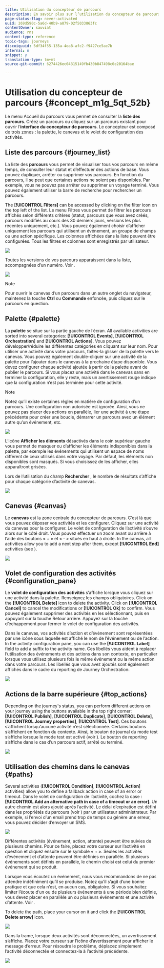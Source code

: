 ```yaml
---
title: Utilisation du concepteur de parcours
description: En savoir plus sur l’utilisation du concepteur de parcours
page-status-flag: never-activated
uuid: 269d590c-5a6d-40b9-a879-02f5033863fc
contentOwner: sauviat
audience: rns
content-type: reference
topic-tags: journeys
discoiquuid: 5df34f55-135a-4ea8-afc2-f9427ce5ae7b
internal: n
snippet: y
translation-type: tm+mt
source-git-commit: 6274426ec04315149fb430b847498c0e20164bae

---
```



# Utilisation du concepteur de parcours {#concept_m1g_5qt_52b}

Le menu Accueil du parcours vous permet de consulter la **liste des parcours**. Créez un parcours ou cliquez sur un parcours existant pour ouvrir l’**interface du concepteur de parcours**. Le concepteur est composé de trois zones : la palette, le canevas et le volet de configuration des activités.

## Liste des parcours {#journey_list}

La liste des **parcours** vous permet de visualiser tous vos parcours en même temps, de consulter leur statut et d’effectuer des actions de base. Vous pouvez dupliquer, arrêter ou supprimer vos parcours. En fonction du parcours, il se peut que certaines actions ne soient pas disponibles. Par exemple, vous ne pouvez pas arrêter ou supprimer un voyage terminé. Vous pouvez également utiliser la barre de recherche pour rechercher un parcours.

The **[!UICONTROL Filters]** can be accessed by clicking on the filter icon on the top left of the list. Le menu Filtres vous permet de filtrer les parcours affichés selon différents critères (statut, parcours que vous avez créés, parcours modifiés au cours des 30 derniers jours, versions les plus récentes uniquement, etc.). Vous pouvez également choisir d’afficher uniquement les parcours qui utilisent un événement, un groupe de champs ou une action spécifique. Les colonnes affichées dans la liste peuvent être configurées. Tous les filtres et colonnes sont enregistrés par utilisateur.

![](../assets/journey74.png)

Toutes les versions de vos parcours apparaissent dans la liste, accompagnées d’un numéro. Voir [](../building-journeys/journey-versions.md).

![](../assets/journey37.png)

>[!NOTE]
>
>Pour ouvrir le canevas d’un parcours dans un autre onglet du navigateur, maintenez la touche **Ctrl** ou **Commande** enfoncée, puis cliquez sur le parcours en question.

## Palette {#palette}

La **palette** se situe sur la partie gauche de l’écran. All available activities are sorted into several categories: **[!UICONTROL Events]**, **[!UICONTROL Orchestration]** and **[!UICONTROL Actions]**. Vous pouvez développer/réduire les différentes catégories en cliquant sur leur nom. Pour utiliser une activité dans votre parcours, faites-la glisser de la palette vers le canevas. Vous pouvez également double-cliquer sur une activité de la palette pour l’ajouter dans le canevas à la prochaine étape disponible. Vous devez configurer chaque activité ajoutée à partir de la palette avant de publier le parcours. Si vous placez une activité dans le canevas sans en terminer la configuration, elle y reste, mais un avertissement rouge indique que la configuration n’est pas terminée pour cette activité.

>[!NOTE]
>
>Notez qu’il existe certaines règles en matière de configuration d’un parcours. Une configuration non autorisée est ignorée. Ainsi, vous ne pouvez pas placer des actions en parallèle, lier une activité à une étape précédente pour créer une boucle, démarrer un parcours avec un élément autre qu’un événement, etc.

![](../assets/journey38.png)

L’icône **Afficher les éléments** désactivés dans le coin supérieur gauche vous permet de masquer ou d’afficher les éléments indisponibles dans la palette, par exemple les événements qui utilisent un espace de noms différent de ceux utilisés dans votre voyage. Par défaut, les éléments non disponibles sont masqués. Si vous choisissez de les afficher, elles apparaîtront grisées.

Lors de l’utilisation du champ **Rechercher** , le nombre de résultats s’affiche pour chaque catégorie d’activité de canevas.

![](../assets/palette-filter.png)

## Canevas {#canvas}

Le **canevas** est la zone centrale du concepteur de parcours. C’est là que vous pouvez déposer vos activités et les configurer. Cliquez sur une activité du canevas pour la configurer. Le volet de configuration de l’activité s’ouvre alors sur le côté droit. Vous pouvez effectuer un zoom avant ou arrière à l’aide des boutons « + » et « - » situés en haut à droite. In the canvas, all activities allow you to add a next step after them, except **[!UICONTROL End]** activities (see [](../building-journeys/end-activity.md)).

![](../assets/journey39.png)

## Volet de configuration des activités {#configuration_pane}

Le **volet de configuration des activités** s’affiche lorsque vous cliquez sur une activité dans la palette. Renseignez les champs obligatoires. Click on the **[!UICONTROL Delete]** icon to delete the activity. Click on **[!UICONTROL Cancel]** to cancel the modifications or **[!UICONTROL Ok]** to confirm. Vous pouvez également supprimer des activités en les sélectionnant, puis en appuyant sur la touche Retour arrière. Appuyez sur la touche d’échappement pour fermer le volet de configuration des activités.

Dans le canevas, vos activités d’action et d’événement sont représentées par une icône sous laquelle est affiché le nom de l’événement ou de l’action. In the activity configuration pane, you can use the **[!UICONTROL Label]** field to add a suffix to the activity name. Ces libellés vous aident à replacer l’utilisation des événements et des actions dans son contexte, en particulier lorsque vous utilisez plusieurs fois le même événement ou la même action dans votre parcours. Les libellés que vous avez ajoutés sont également affichés dans le cadre du reporting de Journey Orchestration.

![](../assets/journey59bis.png)

## Actions de la barre supérieure {#top_actions}

Depending on the journey&#39;s status, you can perform different actions on your journey using the buttons available in the top right corner: **[!UICONTROL Publish]**, **[!UICONTROL Duplicate]**, **[!UICONTROL Delete]**, **[!UICONTROL Journey properties]**, **[!UICONTROL Test]**. Ces boutons s’affichent lorsqu’aucune activité n’est sélectionnée. Certains boutons s’affichent en fonction du contexte. Ainsi, le bouton de journal du mode test s’affiche lorsque le mode test est activé (voir [](../building-journeys/testing-the-journey.md)). Le bouton de reporting s’affiche dans le cas d’un parcours actif, arrêté ou terminé.

![](../assets/journey41.png)

## Utilisation des chemins dans le canevas {#paths}

Several activities (**[!UICONTROL Condition]**, **[!UICONTROL Action]** activities) allow you to define a fallback action in case of an error or timeout. Dans le volet de configuration de l’activité, cochez la case : **[!UICONTROL Add an alternative path in case of a timeout or an error]**. Un autre chemin est alors ajouté après l’activité. Le délai d’expiration est défini dans les propriétés du parcours (voir [](../building-journeys/changing-properties.md)) par un utilisateur administrateur. Par exemple, si l’envoi d’un email prend trop de temps ou génère une erreur, vous pouvez décider d’envoyer un SMS.

![](../assets/journey42.png)

Différentes activités (événement, action, attente) peuvent être suivies de plusieurs chemins. Pour ce faire, placez votre curseur sur l’activité en question et cliquez ensuite sur le symbole « + ». Seules les activités d’événement et d’attente peuvent être définies en parallèle. Si plusieurs événements sont définis en parallèle, le chemin choisi est celui du premier événement qui se produit.

Lorsque vous écoutez un événement, nous vous recommandons de ne pas attendre indéfiniment qu’il se produise. Notez qu’il s’agit d’une bonne pratique et que cela n’est, en aucun cas, obligatoire. Si vous souhaitez limiter l’écoute d’un ou de plusieurs événements à une période bien définie, vous devez placer en parallèle un ou plusieurs événements et une activité d’attente. Voir [](../building-journeys/event-activities.md#section_vxv_h25_pgb).

To delete the path, place your cursor on it and click the **[!UICONTROL Delete arrow]** icon.

![](../assets/journey42ter.png)

Dans la trame, lorsque deux activités sont déconnectées, un avertissement s’affiche. Placez votre curseur sur l’icône d’avertissement pour afficher le message d’erreur. Pour résoudre le problème, déplacez simplement l’activité déconnectée et connectez-la à l’activité précédente.

![](../assets/canvas-disconnected.png)